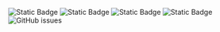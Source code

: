 ![Static Badge](https://img.shields.io/badge/blacklists-61-000000) ![Static Badge](https://img.shields.io/badge/blacklisted-2889841-cc0000) ![Static Badge](https://img.shields.io/badge/whitelisted-2250-00CC00) ![Static Badge](https://img.shields.io/badge/streaming_blacklist-28107-000000) ![GitHub issues](https://img.shields.io/github/issues/fabriziosalmi/blacklists)
